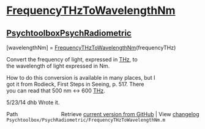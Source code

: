 # [FrequencyTHzToWavelengthNm](FrequencyTHzToWavelengthNm)
## [Psychtoolbox](Psychtoolbox)[PsychRadiometric](PsychRadiometric)

[wavelengthNm] = [FrequencyTHzToWavelengthNm](FrequencyTHzToWavelengthNm)(frequencyTHz)  
  
Convert the frequency of light, expressed in [THz](THz), to   
the wavelength of light expressed in Nm.  
  
How to do this conversion is available in many places, but I  
got it from Rodieck, First Steps in Seeing, p. 517.  There  
you can read that 500 nm <-\> 600 [THz](THz).  
  
5/23/14  dhb  Wrote it.  




<div class="code_header" style="text-align:right;">
  <span style="float:left;">Path&nbsp;&nbsp;</span> <span class="counter">Retrieve <a href=
  "https://raw.github.com/Psychtoolbox-3/Psychtoolbox-3/beta/Psychtoolbox/PsychRadiometric/FrequencyTHzToWavelengthNm.m">current version from GitHub</a> | View <a href=
  "https://github.com/Psychtoolbox-3/Psychtoolbox-3/commits/beta/Psychtoolbox/PsychRadiometric/FrequencyTHzToWavelengthNm.m">changelog</a></span>
</div>
<div class="code">
  <code>Psychtoolbox/PsychRadiometric/FrequencyTHzToWavelengthNm.m</code>
</div>

